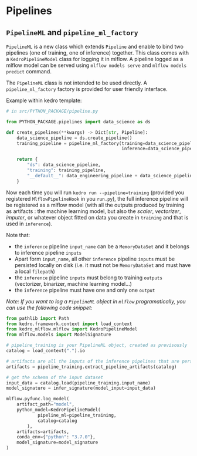 # Pipelines

## ``PipelineML`` and ``pipeline_ml_factory``

``PipelineML`` is a new class which extends ``Pipeline`` and enable to bind two pipelines (one of training, one of inference) together. This class comes with a ``KedroPipelineModel`` class for logging it in mlflow. A pipeline logged as a mlflow model can be served using ``mlflow models serve`` and ``mlflow models predict`` command.  

The ``PipelineML`` class is not intended to be used directly. A ``pipeline_ml_factory`` factory is provided for user friendly interface.

Example within kedro template:

```python
# in src/PYTHON_PACKAGE/pipeline.py

from PYTHON_PACKAGE.pipelines import data_science as ds

def create_pipelines(**kwargs) -> Dict[str, Pipeline]:
    data_science_pipeline = ds.create_pipeline()
    training_pipeline = pipeline_ml_factory(training=data_science_pipeline.only_nodes_with_tags("training"), # or whatever your logic is for filtering
                                            inference=data_science_pipeline.only_nodes_with_tags("inference"))

    return {
        "ds": data_science_pipeline,
        "training": training_pipeline,
        "__default__": data_engineering_pipeline + data_science_pipeline,
    }

```

Now each time you will run ``kedro run --pipeline=training`` (provided you registered ``MlflowPipelineHook`` in you ``run.py``), the full inference pipeline will be registered as a mlflow model (with all the outputs produced by training as artifacts : the machine learning model, but also the *scaler*, *vectorizer*, *imputer*, or whatever object fitted on data you create in ``training`` and that is used in ``inference``).

Note that:

- the `inference` pipeline `input_name` can be a `MemoryDataSet` and it belongs to inference pipeline `inputs`
- Apart form `input_name`, all other `inference` pipeline `inputs` must be persisted locally on disk (i.e. it must not be `MemoryDataSet` and must have a local `filepath`)
- the `inference` pipeline `inputs` must belong to training `outputs` (vectorizer, binarizer, machine learning model...)
- the `inference` pipeline must have one and only one `output`

*Note: If you want to log a ``PipelineML`` object in ``mlflow`` programatically, you can use the following code snippet:*

```python
from pathlib import Path
from kedro.framework.context import load_context
from kedro_mlflow.mlflow import KedroPipelineModel
from mlflow.models import ModelSignature

# pipeline_training is your PipelineML object, created as previsously
catalog = load_context(".").io

# artifacts are all the inputs of the inference pipelines that are persisted in the catalog
artifacts = pipeline_training.extract_pipeline_artifacts(catalog)

# get the schema of the input dataset
input_data = catalog.load(pipeline_training.input_name)
model_signature = infer_signature(model_input=input_data)

mlflow.pyfunc.log_model(
    artifact_path="model",
    python_model=KedroPipelineModel(
            pipeline_ml=pipeline_training,
            catalog=catalog
        ),
    artifacts=artifacts,
    conda_env={"python": "3.7.0"},
    model_signature=model_signature
)
```
